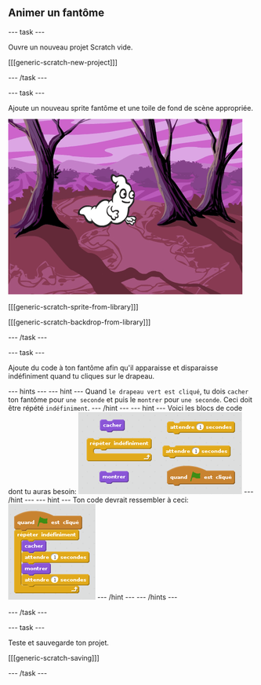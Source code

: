 ## Animer un fantôme

\--- task \---

Ouvre un nouveau projet Scratch vide.

[[[generic-scratch-new-project]]]

\--- /task \---

\--- task \---

Ajoute un nouveau sprite fantôme et une toile de fond de scène appropriée.

![screenshot](images/ghost-ghost.png)

[[[generic-scratch-sprite-from-library]]]

[[[generic-scratch-backdrop-from-library]]]

\--- /task \---

\--- task \---

Ajoute du code à ton fantôme afin qu'il apparaisse et disparaisse indéfiniment quand tu cliques sur le drapeau.

\--- hints \--- \--- hint \--- Quand `le drapeau vert est cliqué`, tu dois `cacher` ton fantôme pour `une seconde` et puis le `montrer` pour `une seconde`. Ceci doit être répété `indéfiniment`. \--- /hint \--- \--- hint \--- Voici les blocs de code dont tu auras besoin: ![screenshot](images/ghost-appear-blocks.png) \--- /hint \--- \--- hint \--- Ton code devrait ressembler à ceci: ![screenshot](images/ghost-appear-code.png) \--- /hint \--- \--- /hints \---

\--- /task \---

\--- task \---

Teste et sauvegarde ton projet.

[[[generic-scratch-saving]]]

\--- /task \---